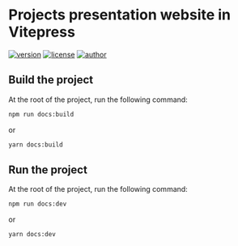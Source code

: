 # Projects presentation website in Vitepress
[![version](https://img.shields.io/badge/version-1.0.0-blue.svg)](https://github.com/EthanAndreas/Portfolio)
[![license](https://img.shields.io/badge/license-GPL_3.0-yellow.svg)](https://github.com/EthanAndreas/Portfolio/blob/main/LICENSE)
[![author](https://img.shields.io/badge/author-EthanAndreas-blue)](https://github.com/EthanAndreas)

## Build the project

At the root of the project, run the following command:

```bash [npm]
npm run docs:build
```
or
```bash [yarn]
yarn docs:build
```


## Run the project

At the root of the project, run the following command:

```bash [npm]
npm run docs:dev
```
or
```bash [yarn]
yarn docs:dev
```

